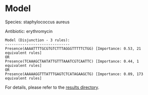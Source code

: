 
# Model

Species: staphylococcus aureus

Antibiotic: erythromycin

```
Model (Disjunction - 3 rules):
------------------------------
Presence(AAAATTTTGCGTGTCTTTAGGGTTTTTCTGG) [Importance: 0.53, 21 equivalent rules]
OR
Presence(TCAAAGCTAATATTGTTTAAATCGTCAATTC) [Importance: 0.44, 1 equivalent rules]
OR
Presence(AAAAAGGTTTATTTGAGTCTCATAGAAGCTG) [Importance: 0.09, 173 equivalent rules]

```

For details, please refer to the [results directory](../../../../../results/scm_b/staphylococcus%20aureus/erythromycin/repeat_9/).

